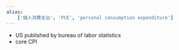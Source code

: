 ```yaml
---
alias:
    ['個人消費支出', 'PCE', 'personal consumption expenditure']
---
```

- US
    published by bureau of labor statistics 
- core CPI
